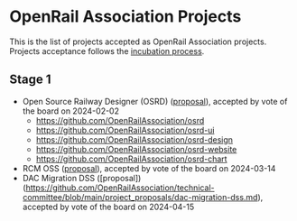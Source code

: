 # OpenRail Association Projects

This is the list of projects accepted as OpenRail Association projects. Projects acceptance follows the [incubation process](incubation_process.md).

## Stage 1

* Open Source Railway Designer (OSRD) ([proposal](https://github.com/OpenRailAssociation/technical-committee/blob/main/project_proposals/osrd.md)), accepted by vote of the board on 2024-02-02
  * https://github.com/OpenRailAssociation/osrd
  * https://github.com/OpenRailAssociation/osrd-ui
  * https://github.com/OpenRailAssociation/osrd-design
  * https://github.com/OpenRailAssociation/osrd-website
  * https://github.com/OpenRailAssociation/osrd-chart
* RCM OSS ([proposal](https://github.com/OpenRailAssociation/technical-committee/blob/main/project_proposals/RCM%20OSS.md)), accepted by vote of the board on 2024-03-14
* DAC Migration DSS ([proposal])(https://github.com/OpenRailAssociation/technical-committee/blob/main/project_proposals/dac-migration-dss.md), accepted by vote of the board on 2024-04-15
